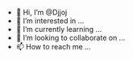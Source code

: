 - 👋 Hi, I’m @Djjoj
- 👀 I’m interested in ...
- 🌱 I’m currently learning ...
- 💞️ I’m looking to collaborate on ...
- 📫 How to reach me ...

<!---
Djjoj/Djjoj is a ✨ special ✨ repository because its `README.md` (this file) appears on your GitHub profile.
You can click the Preview link to take a look at your changes.
--->
